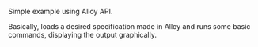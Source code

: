 Simple example using Alloy API. 

Basically, loads a desired specification made in Alloy and runs some basic commands, displaying the output graphically.
